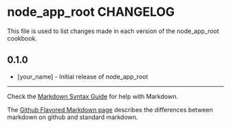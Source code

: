node_app_root CHANGELOG
=======================

This file is used to list changes made in each version of the node_app_root cookbook.

0.1.0
-----
- [your_name] - Initial release of node_app_root

- - -
Check the [Markdown Syntax Guide](http://daringfireball.net/projects/markdown/syntax) for help with Markdown.

The [Github Flavored Markdown page](http://github.github.com/github-flavored-markdown/) describes the differences between markdown on github and standard markdown.
